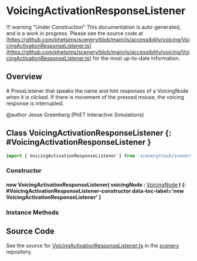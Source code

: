 # VoicingActivationResponseListener

!!! warning "Under Construction"
    This documentation is auto-generated, and is a work in progress. Please see the source code at
    [https://github.com/phetsims/scenery/blob/main/js/accessibility/voicing/VoicingActivationResponseListener.ts](https://github.com/phetsims/scenery/blob/main/js/accessibility/voicing/VoicingActivationResponseListener.ts) for the most up-to-date information.

## Overview

A PressListener that speaks the name and hint responses of a VoicingNode when it is clicked. If there
is movement of the pressed mouse, the voicing response is interrupted.

@author Jesse Greenberg (PhET Interactive Simulations)

## Class VoicingActivationResponseListener {: #VoicingActivationResponseListener }


```js
import { VoicingActivationResponseListener } from 'scenerystack/scenery';
```
### Constructor

#### new VoicingActivationResponseListener( voicingNode : <span style="font-weight: 400;">[VoicingNode](../scenery/Voicing.md#VoicingNode)</span> ) {: #VoicingActivationResponseListener-constructor data-toc-label='new VoicingActivationResponseListener' }

### Instance Methods





## Source Code

See the source for [VoicingActivationResponseListener.ts](https://github.com/phetsims/scenery/blob/main/js/accessibility/voicing/VoicingActivationResponseListener.ts) in the [scenery](https://github.com/phetsims/scenery) repository.
